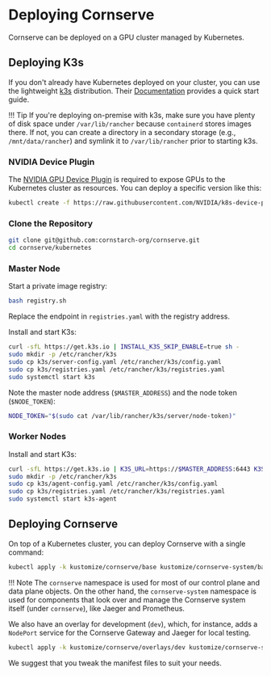 # Deploying Cornserve

Cornserve can be deployed on a GPU cluster managed by Kubernetes.

## Deploying K3s

If you don't already have Kubernetes deployed on your cluster, you can use the lightweight [k3s](https://k3s.io) distribution.
Their [Documentation](https://docs.k3s.io/quick-start/) provides a quick start guide.

!!! Tip
    If you're deploying on-premise with k3s, make sure you have plenty of disk space under `/var/lib/rancher` because `containerd` stores images there.
    If not, you can create a directory in a secondary storage (e.g., `/mnt/data/rancher`) and symlink it to `/var/lib/rancher` prior to starting k3s.

### NVIDIA Device Plugin

The [NVIDIA GPU Device Plugin](https://github.com/NVIDIA/k8s-device-plugin) is required to expose GPUs to the Kubernetes cluster as resources.
You can deploy a specific version like this:

```bash
kubectl create -f https://raw.githubusercontent.com/NVIDIA/k8s-device-plugin/v0.17.2/deployments/static/nvidia-device-plugin.yml
```

### Clone the Repository

```bash
git clone git@github.com:cornstarch-org/cornserve.git
cd cornserve/kubernetes
```

### Master Node

Start a private image registry:

```bash
bash registry.sh
```

Replace the endpoint in `registries.yaml` with the registry address.

Install and start K3s:

```bash
curl -sfL https://get.k3s.io | INSTALL_K3S_SKIP_ENABLE=true sh -
sudo mkdir -p /etc/rancher/k3s
sudo cp k3s/server-config.yaml /etc/rancher/k3s/config.yaml
sudo cp k3s/registries.yaml /etc/rancher/k3s/registries.yaml
sudo systemctl start k3s
```

Note the master node address (`$MASTER_ADDRESS`) and the node token (`$NODE_TOKEN`):

```bash
NODE_TOKEN="$(sudo cat /var/lib/rancher/k3s/server/node-token)"
```

### Worker Nodes

Install and start K3s:

```bash
curl -sfL https://get.k3s.io | K3S_URL=https://$MASTER_ADDRESS:6443 K3S_TOKEN=$NODE_TOKEN INSTALL_K3S_SKIP_ENABLE=true sh -
sudo mkdir -p /etc/rancher/k3s
sudo cp k3s/agent-config.yaml /etc/rancher/k3s/config.yaml
sudo cp k3s/registries.yaml /etc/rancher/k3s/registries.yaml
sudo systemctl start k3s-agent
```

## Deploying Cornserve

On top of a Kubernetes cluster, you can deploy Cornserve with a single command:

```bash
kubectl apply -k kustomize/cornserve/base kustomize/cornserve-system/base
```

!!! Note
    The `cornserve` namespace is used for most of our control plane and data plane objects.
    On the other hand, the `cornserve-system` namespace is used for components that look over and manage the Cornserve system itself (under `cornserve`), like Jaeger and Prometheus.

We also have an overlay for development (`dev`), which, for instance, adds a `NodePort` service for the Cornserve Gateway and Jaeger for local testing.

```bash
kubectl apply -k kustomize/cornserve/overlays/dev kustomize/cornserve-system/overlays/dev
```

We suggest that you tweak the manifest files to suit your needs.

